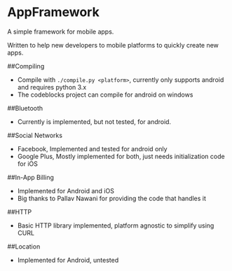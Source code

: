 # AppFramework
A simple framework for mobile apps.

Written to help new developers to mobile platforms to quickly create new apps.

##Compiling
- Compile with `./compile.py <platform>`, currently only supports android and requires python 3.x
- The codeblocks project can compile for android on windows

##Bluetooth
- Currently is implemented, but not tested, for android. 

##Social Networks
- Facebook, Implemented and tested for android only
- Google Plus, Mostly implemented for both, just needs initialization code for iOS

##In-App Billing
- Implemented for Android and iOS
- Big thanks to Pallav Nawani for providing the code that handles it

##HTTP
- Basic HTTP library implemented, platform agnostic to simplify using CURL

##Location
- Implemented for Android, untested
